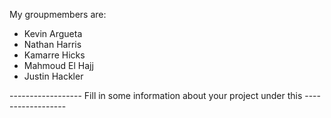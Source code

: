 My groupmembers are:
- Kevin Argueta
- Nathan Harris
- Kamarre Hicks
- Mahmoud El Hajj
- Justin Hackler


------------------ Fill in some information about your project under this ------------------
